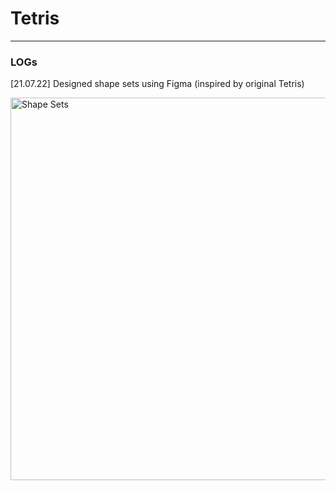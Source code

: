 # Tetris

---
### LOGs

[21.07.22] Designed shape sets using Figma (inspired by original Tetris)


<img width="612" alt="Shape Sets" src="https://user-images.githubusercontent.com/62790552/180104524-fff28e61-8f14-465e-b307-63cd7d8aef47.png">
